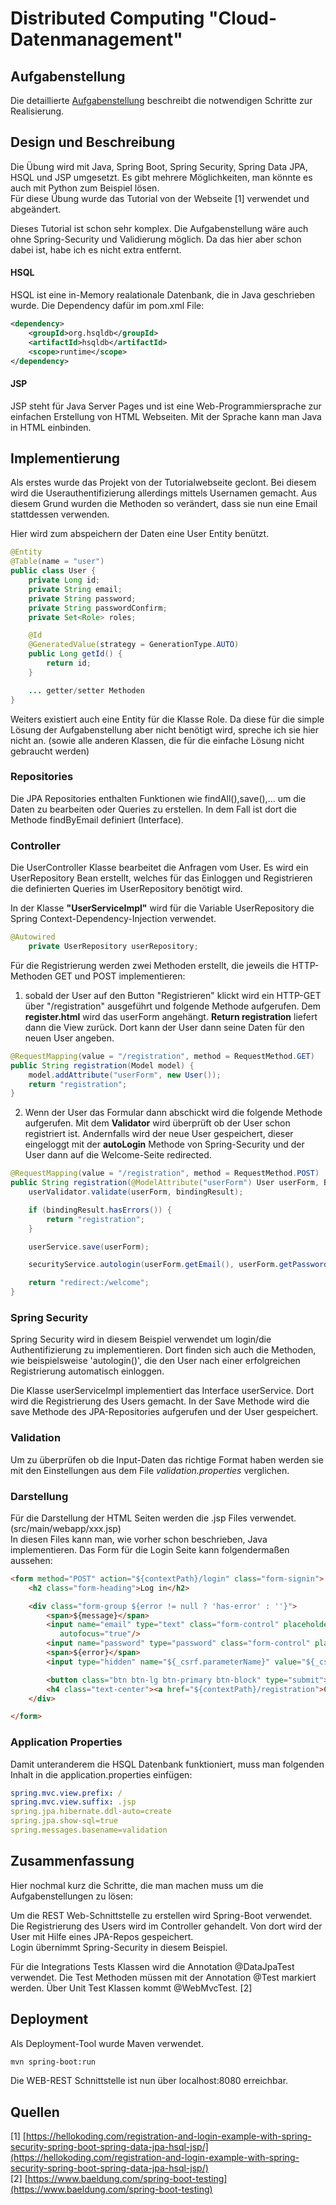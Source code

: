 # Distributed Computing "Cloud-Datenmanagement"

## Aufgabenstellung
Die detaillierte [Aufgabenstellung](TASK.md) beschreibt die notwendigen Schritte zur Realisierung.

## Design und Beschreibung
Die Übung wird mit Java, Spring Boot, Spring Security, Spring Data JPA, HSQL und JSP umgesetzt. Es gibt mehrere Möglichkeiten, man könnte es auch mit Python zum Beispiel lösen.  
Für diese Übung wurde das Tutorial von der Webseite [1] verwendet und abgeändert.  

Dieses Tutorial ist schon sehr komplex. Die Aufgabenstellung wäre auch ohne Spring-Security und Validierung möglich. Da das hier aber schon dabei ist, habe ich es nicht extra entfernt.

#### HSQL
HSQL ist eine in-Memory realationale Datenbank, die in Java geschrieben wurde. Die Dependency dafür im pom.xml File:  
```xml
<dependency>
	<groupId>org.hsqldb</groupId>
	<artifactId>hsqldb</artifactId>
	<scope>runtime</scope>
</dependency>
```
#### JSP
JSP steht für Java Server Pages und ist eine Web-Programmiersprache zur einfachen Erstellung von HTML Webseiten. Mit der Sprache kann man Java in HTML einbinden.

## Implementierung
Als erstes wurde das Projekt von der Tutorialwebseite geclont. Bei diesem wird die Userauthentifizierung allerdings mittels Usernamen gemacht. Aus diesem Grund wurden die Methoden so verändert, dass sie nun eine Email stattdessen verwenden.  

Hier wird zum abspeichern der Daten eine User Entity benützt.  
```java
@Entity
@Table(name = "user")
public class User {
	private Long id;
	private String email;
	private String password;
	private String passwordConfirm;
	private Set<Role> roles;

	@Id
	@GeneratedValue(strategy = GenerationType.AUTO)
	public Long getId() {
		return id;
	}

	... getter/setter Methoden
}
```
Weiters existiert auch eine Entity für die Klasse Role. Da diese für die simple Lösung der Aufgabenstellung aber nicht benötigt wird, spreche ich sie hier nicht an. (sowie alle anderen Klassen, die für die einfache Lösung nicht gebraucht werden)

### Repositories
Die JPA Repositories enthalten Funktionen wie findAll(),save(),... um die Daten zu bearbeiten oder Queries zu erstellen. In dem Fall ist dort die Methode findByEmail definiert (Interface).

### Controller
Die UserController Klasse bearbeitet die Anfragen vom User. Es wird ein UserRepository Bean erstellt, welches für das Einloggen und Registrieren die definierten Queries im UserRepository benötigt wird.  

In der Klasse __"UserServiceImpl"__ wird für die Variable UserRepository die Spring Context-Dependency-Injection verwendet.  
```java
@Autowired
    private UserRepository userRepository;
```
Für die Registrierung werden zwei Methoden erstellt, die jeweils die HTTP-Methoden GET und POST implementieren:  

1. sobald der User auf den Button "Registrieren" klickt wird ein HTTP-GET über "/registration" ausgeführt und folgende Methode aufgerufen. Dem __register.html__ wird das userForm angehängt. __Return registration__ liefert dann die View zurück. Dort kann der User dann seine Daten für den neuen User angeben.
```java
@RequestMapping(value = "/registration", method = RequestMethod.GET)
public String registration(Model model) {
	model.addAttribute("userForm", new User());
	return "registration";
}
```
2. Wenn der User das Formular dann abschickt wird die folgende Methode aufgerufen. Mit dem __Validator__ wird überprüft ob der User schon registriert ist. Andernfalls wird der neue User gespeichert, dieser eingeloggt mit der __autoLogin__ Methode von Spring-Security und der User dann auf die Welcome-Seite redirected.
```java
@RequestMapping(value = "/registration", method = RequestMethod.POST)
public String registration(@ModelAttribute("userForm") User userForm, BindingResult bindingResult, Model model) {
	userValidator.validate(userForm, bindingResult);

	if (bindingResult.hasErrors()) {
	    return "registration";
	}

	userService.save(userForm);

	securityService.autologin(userForm.getEmail(), userForm.getPasswordConfirm());

	return "redirect:/welcome";
}
```

### Spring Security
Spring Security wird in diesem Beispiel verwendet um login/die Authentifizierung zu implementieren. Dort finden sich auch die Methoden, wie beispielsweise 'autologin()', die den User nach einer erfolgreichen Registrierung automatisch einloggen.  

Die Klasse userServiceImpl implementiert das Interface userService. Dort wird die Registrierung des Users gemacht. In der Save Methode wird die save Methode des JPA-Repositories aufgerufen und der User gespeichert.  

### Validation
Um zu überprüfen ob die Input-Daten das richtige Format haben werden sie mit den Einstellungen aus dem File _validation.properties_ verglichen.

### Darstellung
Für die Darstellung der HTML Seiten werden die .jsp Files verwendet. (src/main/webapp/xxx.jsp)  
In diesen Files kann man, wie vorher schon beschrieben, Java implementieren. Das Form für die Login Seite kann folgendermaßen aussehen:  
```html
<form method="POST" action="${contextPath}/login" class="form-signin">
	<h2 class="form-heading">Log in</h2>

	<div class="form-group ${error != null ? 'has-error' : ''}">
	    <span>${message}</span>
	    <input name="email" type="text" class="form-control" placeholder="Email"
		   autofocus="true"/>
	    <input name="password" type="password" class="form-control" placeholder="Password"/>
	    <span>${error}</span>
	    <input type="hidden" name="${_csrf.parameterName}" value="${_csrf.token}"/>

	    <button class="btn btn-lg btn-primary btn-block" type="submit">Log In</button>
	    <h4 class="text-center"><a href="${contextPath}/registration">Create an account</a></h4>
	</div>

</form>
```
### Application Properties
Damit unteranderem die HSQL Datenbank funktioniert, muss man folgenden Inhalt in die application.properties einfügen:  
```yaml
spring.mvc.view.prefix: /
spring.mvc.view.suffix: .jsp
spring.jpa.hibernate.ddl-auto=create
spring.jpa.show-sql=true
spring.messages.basename=validation
```
## Zusammenfassung
Hier nochmal kurz die Schritte, die man machen muss um die Aufgabenstellungen zu lösen:  

Um die REST Web-Schnittstelle zu erstellen wird Spring-Boot verwendet.  
Die Registrierung des Users wird im Controller gehandelt. Von dort wird der User mit Hilfe eines JPA-Repos gespeichert.  
Login übernimmt Spring-Security in diesem Beispiel.  

Für die Integrations Tests Klassen wird die Annotation @DataJpaTest verwendet. Die Test Methoden müssen mit der Annotation @Test markiert werden. Über Unit Test Klassen kommt @WebMvcTest. [2]

## Deployment
Als Deployment-Tool wurde Maven verwendet.  
```sh
mvn spring-boot:run
```
Die WEB-REST Schnittstelle ist nun über localhost:8080 erreichbar.
## Quellen
[1] [https://hellokoding.com/registration-and-login-example-with-spring-security-spring-boot-spring-data-jpa-hsql-jsp/](https://hellokoding.com/registration-and-login-example-with-spring-security-spring-boot-spring-data-jpa-hsql-jsp/)  
[2] [https://www.baeldung.com/spring-boot-testing](https://www.baeldung.com/spring-boot-testing)  
